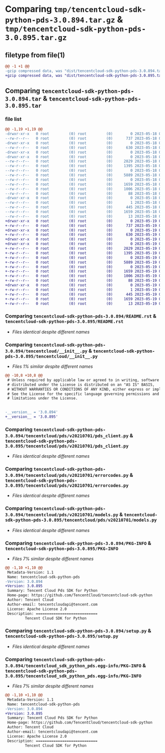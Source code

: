 # Comparing `tmp/tencentcloud-sdk-python-pds-3.0.894.tar.gz` & `tmp/tencentcloud-sdk-python-pds-3.0.895.tar.gz`

## filetype from file(1)

```diff
@@ -1 +1 @@
-gzip compressed data, was "dist/tencentcloud-sdk-python-pds-3.0.894.tar", last modified: Thu May 18 00:33:27 2023, max compression
+gzip compressed data, was "dist/tencentcloud-sdk-python-pds-3.0.895.tar", last modified: Fri May 19 02:57:05 2023, max compression
```

## Comparing `tencentcloud-sdk-python-pds-3.0.894.tar` & `tencentcloud-sdk-python-pds-3.0.895.tar`

### file list

```diff
@@ -1,19 +1,19 @@
-drwxr-xr-x   0 root         (0) root         (0)        0 2023-05-18 00:33:27.000000 tencentcloud-sdk-python-pds-3.0.894/
--rw-r--r--   0 root         (0) root         (0)      737 2023-05-18 00:33:27.000000 tencentcloud-sdk-python-pds-3.0.894/README.rst
-drwxr-xr-x   0 root         (0) root         (0)        0 2023-05-18 00:33:27.000000 tencentcloud-sdk-python-pds-3.0.894/tencentcloud/
--rw-r--r--   0 root         (0) root         (0)      630 2023-05-18 00:33:27.000000 tencentcloud-sdk-python-pds-3.0.894/tencentcloud/__init__.py
-drwxr-xr-x   0 root         (0) root         (0)        0 2023-05-18 00:33:27.000000 tencentcloud-sdk-python-pds-3.0.894/tencentcloud/pds/
-drwxr-xr-x   0 root         (0) root         (0)        0 2023-05-18 00:33:27.000000 tencentcloud-sdk-python-pds-3.0.894/tencentcloud/pds/v20210701/
--rw-r--r--   0 root         (0) root         (0)     2829 2023-05-18 00:33:27.000000 tencentcloud-sdk-python-pds-3.0.894/tencentcloud/pds/v20210701/pds_client.py
--rw-r--r--   0 root         (0) root         (0)     1395 2023-05-18 00:33:27.000000 tencentcloud-sdk-python-pds-3.0.894/tencentcloud/pds/v20210701/errorcodes.py
--rw-r--r--   0 root         (0) root         (0)        0 2023-05-18 00:33:27.000000 tencentcloud-sdk-python-pds-3.0.894/tencentcloud/pds/v20210701/__init__.py
--rw-r--r--   0 root         (0) root         (0)     5889 2023-05-18 00:33:27.000000 tencentcloud-sdk-python-pds-3.0.894/tencentcloud/pds/v20210701/models.py
--rw-r--r--   0 root         (0) root         (0)        0 2023-05-18 00:33:27.000000 tencentcloud-sdk-python-pds-3.0.894/tencentcloud/pds/__init__.py
--rw-r--r--   0 root         (0) root         (0)     1659 2023-05-18 00:33:27.000000 tencentcloud-sdk-python-pds-3.0.894/PKG-INFO
--rw-r--r--   0 root         (0) root         (0)     1006 2023-05-18 00:33:27.000000 tencentcloud-sdk-python-pds-3.0.894/setup.py
--rw-r--r--   0 root         (0) root         (0)       88 2023-05-18 00:33:27.000000 tencentcloud-sdk-python-pds-3.0.894/setup.cfg
-drwxr-xr-x   0 root         (0) root         (0)        0 2023-05-18 00:33:27.000000 tencentcloud-sdk-python-pds-3.0.894/tencentcloud_sdk_python_pds.egg-info/
--rw-r--r--   0 root         (0) root         (0)        1 2023-05-18 00:33:27.000000 tencentcloud-sdk-python-pds-3.0.894/tencentcloud_sdk_python_pds.egg-info/dependency_links.txt
--rw-r--r--   0 root         (0) root         (0)      445 2023-05-18 00:33:27.000000 tencentcloud-sdk-python-pds-3.0.894/tencentcloud_sdk_python_pds.egg-info/SOURCES.txt
--rw-r--r--   0 root         (0) root         (0)     1659 2023-05-18 00:33:27.000000 tencentcloud-sdk-python-pds-3.0.894/tencentcloud_sdk_python_pds.egg-info/PKG-INFO
--rw-r--r--   0 root         (0) root         (0)       13 2023-05-18 00:33:27.000000 tencentcloud-sdk-python-pds-3.0.894/tencentcloud_sdk_python_pds.egg-info/top_level.txt
+drwxr-xr-x   0 root         (0) root         (0)        0 2023-05-19 02:57:05.000000 tencentcloud-sdk-python-pds-3.0.895/
+-rw-r--r--   0 root         (0) root         (0)      737 2023-05-19 02:57:05.000000 tencentcloud-sdk-python-pds-3.0.895/README.rst
+drwxr-xr-x   0 root         (0) root         (0)        0 2023-05-19 02:57:05.000000 tencentcloud-sdk-python-pds-3.0.895/tencentcloud/
+-rw-r--r--   0 root         (0) root         (0)      630 2023-05-19 02:57:05.000000 tencentcloud-sdk-python-pds-3.0.895/tencentcloud/__init__.py
+drwxr-xr-x   0 root         (0) root         (0)        0 2023-05-19 02:57:05.000000 tencentcloud-sdk-python-pds-3.0.895/tencentcloud/pds/
+drwxr-xr-x   0 root         (0) root         (0)        0 2023-05-19 02:57:05.000000 tencentcloud-sdk-python-pds-3.0.895/tencentcloud/pds/v20210701/
+-rw-r--r--   0 root         (0) root         (0)     2829 2023-05-19 02:57:05.000000 tencentcloud-sdk-python-pds-3.0.895/tencentcloud/pds/v20210701/pds_client.py
+-rw-r--r--   0 root         (0) root         (0)     1395 2023-05-19 02:57:05.000000 tencentcloud-sdk-python-pds-3.0.895/tencentcloud/pds/v20210701/errorcodes.py
+-rw-r--r--   0 root         (0) root         (0)        0 2023-05-19 02:57:05.000000 tencentcloud-sdk-python-pds-3.0.895/tencentcloud/pds/v20210701/__init__.py
+-rw-r--r--   0 root         (0) root         (0)     5889 2023-05-19 02:57:05.000000 tencentcloud-sdk-python-pds-3.0.895/tencentcloud/pds/v20210701/models.py
+-rw-r--r--   0 root         (0) root         (0)        0 2023-05-19 02:57:05.000000 tencentcloud-sdk-python-pds-3.0.895/tencentcloud/pds/__init__.py
+-rw-r--r--   0 root         (0) root         (0)     1659 2023-05-19 02:57:05.000000 tencentcloud-sdk-python-pds-3.0.895/PKG-INFO
+-rw-r--r--   0 root         (0) root         (0)     1006 2023-05-19 02:57:05.000000 tencentcloud-sdk-python-pds-3.0.895/setup.py
+-rw-r--r--   0 root         (0) root         (0)       88 2023-05-19 02:57:05.000000 tencentcloud-sdk-python-pds-3.0.895/setup.cfg
+drwxr-xr-x   0 root         (0) root         (0)        0 2023-05-19 02:57:05.000000 tencentcloud-sdk-python-pds-3.0.895/tencentcloud_sdk_python_pds.egg-info/
+-rw-r--r--   0 root         (0) root         (0)        1 2023-05-19 02:57:05.000000 tencentcloud-sdk-python-pds-3.0.895/tencentcloud_sdk_python_pds.egg-info/dependency_links.txt
+-rw-r--r--   0 root         (0) root         (0)      445 2023-05-19 02:57:05.000000 tencentcloud-sdk-python-pds-3.0.895/tencentcloud_sdk_python_pds.egg-info/SOURCES.txt
+-rw-r--r--   0 root         (0) root         (0)     1659 2023-05-19 02:57:05.000000 tencentcloud-sdk-python-pds-3.0.895/tencentcloud_sdk_python_pds.egg-info/PKG-INFO
+-rw-r--r--   0 root         (0) root         (0)       13 2023-05-19 02:57:05.000000 tencentcloud-sdk-python-pds-3.0.895/tencentcloud_sdk_python_pds.egg-info/top_level.txt
```

### Comparing `tencentcloud-sdk-python-pds-3.0.894/README.rst` & `tencentcloud-sdk-python-pds-3.0.895/README.rst`

 * *Files identical despite different names*

### Comparing `tencentcloud-sdk-python-pds-3.0.894/tencentcloud/__init__.py` & `tencentcloud-sdk-python-pds-3.0.895/tencentcloud/__init__.py`

 * *Files 1% similar despite different names*

```diff
@@ -10,8 +10,8 @@
 # Unless required by applicable law or agreed to in writing, software
 # distributed under the License is distributed on an "AS IS" BASIS,
 # WITHOUT WARRANTIES OR CONDITIONS OF ANY KIND, either express or implied.
 # See the License for the specific language governing permissions and
 # limitations under the License.
 
 
-__version__ = '3.0.894'
+__version__ = '3.0.895'
```

### Comparing `tencentcloud-sdk-python-pds-3.0.894/tencentcloud/pds/v20210701/pds_client.py` & `tencentcloud-sdk-python-pds-3.0.895/tencentcloud/pds/v20210701/pds_client.py`

 * *Files identical despite different names*

### Comparing `tencentcloud-sdk-python-pds-3.0.894/tencentcloud/pds/v20210701/errorcodes.py` & `tencentcloud-sdk-python-pds-3.0.895/tencentcloud/pds/v20210701/errorcodes.py`

 * *Files identical despite different names*

### Comparing `tencentcloud-sdk-python-pds-3.0.894/tencentcloud/pds/v20210701/models.py` & `tencentcloud-sdk-python-pds-3.0.895/tencentcloud/pds/v20210701/models.py`

 * *Files identical despite different names*

### Comparing `tencentcloud-sdk-python-pds-3.0.894/PKG-INFO` & `tencentcloud-sdk-python-pds-3.0.895/PKG-INFO`

 * *Files 7% similar despite different names*

```diff
@@ -1,10 +1,10 @@
 Metadata-Version: 1.1
 Name: tencentcloud-sdk-python-pds
-Version: 3.0.894
+Version: 3.0.895
 Summary: Tencent Cloud Pds SDK for Python
 Home-page: https://github.com/TencentCloud/tencentcloud-sdk-python
 Author: Tencent Cloud
 Author-email: tencentcloudapi@tencent.com
 License: Apache License 2.0
 Description: ============================
         Tencent Cloud SDK for Python
```

### Comparing `tencentcloud-sdk-python-pds-3.0.894/setup.py` & `tencentcloud-sdk-python-pds-3.0.895/setup.py`

 * *Files identical despite different names*

### Comparing `tencentcloud-sdk-python-pds-3.0.894/tencentcloud_sdk_python_pds.egg-info/PKG-INFO` & `tencentcloud-sdk-python-pds-3.0.895/tencentcloud_sdk_python_pds.egg-info/PKG-INFO`

 * *Files 7% similar despite different names*

```diff
@@ -1,10 +1,10 @@
 Metadata-Version: 1.1
 Name: tencentcloud-sdk-python-pds
-Version: 3.0.894
+Version: 3.0.895
 Summary: Tencent Cloud Pds SDK for Python
 Home-page: https://github.com/TencentCloud/tencentcloud-sdk-python
 Author: Tencent Cloud
 Author-email: tencentcloudapi@tencent.com
 License: Apache License 2.0
 Description: ============================
         Tencent Cloud SDK for Python
```

